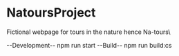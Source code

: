 # NatoursProject
Fictional webpage for tours in the nature hence Na-tours\

--Development-- npm run start
--Build-- npm run build:cs
